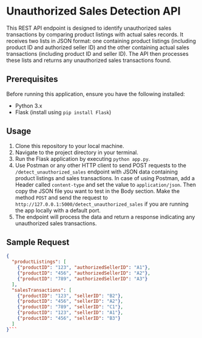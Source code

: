 # Unauthorized Sales Detection API

This REST API endpoint is designed to identify unauthorized sales transactions by comparing product listings with actual sales records. It receives two lists in JSON format: one containing product listings (including product ID and authorized seller ID) and the other containing actual sales transactions (including product ID and seller ID). The API then processes these lists and returns any unauthorized sales transactions found.

## Prerequisites

Before running this application, ensure you have the following installed:

- Python 3.x
- Flask (install using `pip install Flask`)

## Usage

1. Clone this repository to your local machine.
2. Navigate to the project directory in your terminal.
3. Run the Flask application by executing `python app.py`.
4. Use Postman or any other HTTP client to send POST requests to the `/detect_unauthorized_sales` endpoint with JSON data containing product listings and sales transactions. In case of using Postman, add a Header called `content-type` and set the value to `application/json`. Then copy the JSON file you want to test in the Body section. Make the method `POST` and send the request to `http://127.0.0.1:5000/detect_unauthorized_sales` if you are running the app locally with a default port.
5. The endpoint will process the data and return a response indicating any unauthorized sales transactions.

## Sample Request

```json
{
  "productListings": [
    {"productID": "123", "authorizedSellerID": "A1"},
    {"productID": "456", "authorizedSellerID": "A2"},
    {"productID": "789", "authorizedSellerID": "A3"}
  ],
  "salesTransactions": [
    {"productID": "123", "sellerID": "B2"},
    {"productID": "456", "sellerID": "A2"},
    {"productID": "789", "sellerID": "C1"},
    {"productID": "123", "sellerID": "A1"},
    {"productID": "456", "sellerID": "B3"}
  ]
}```

